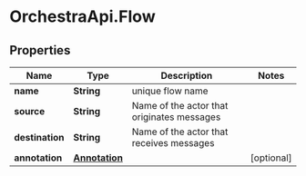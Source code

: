 # OrchestraApi.Flow

## Properties
Name | Type | Description | Notes
------------ | ------------- | ------------- | -------------
**name** | **String** | unique flow name | 
**source** | **String** | Name of the actor that originates messages | 
**destination** | **String** | Name of the actor that receives messages | 
**annotation** | [**Annotation**](Annotation.md) |  | [optional] 


